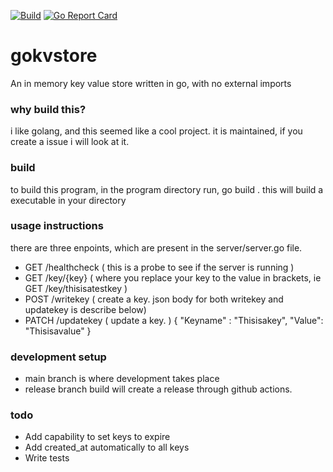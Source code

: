 [![Build](https://github.com/LavHinsu/gokvstore/actions/workflows/buildandrelease.yml/badge.svg)](https://github.com/LavHinsu/gokvstore/actions/workflows/buildandrelease.yml) [![Go Report Card](https://goreportcard.com/badge/github.com/LavHinsu/gokvstore)](https://goreportcard.com/report/github.com/LavHinsu/gokvstore)
# gokvstore
 An in memory key value store written in go, with no external imports

### why build this? 
i like golang, and this seemed like a cool project. it is maintained, if you create a issue i will look at it. 

### build
 to build this program, in the program directory run,
 go build . 
 this will build a executable in your directory

### usage instructions
 there are three enpoints, which are present in the server/server.go file.
 - GET /healthcheck ( this is a probe to see if the server is running )
 - GET /key/{key} ( where you replace your key to the value in brackets, ie GET /key/thisisatestkey )
 - POST /writekey ( create a key. json body for both writekey and updatekey is describe below)
 - PATCH /updatekey ( update a key. )
 {
    "Keyname" : "Thisisakey",
    "Value": "Thisisavalue"
 }

### development setup
 - main branch is where development takes place
 - release branch build will create a release through github actions.

### todo
 - Add capability to set keys to expire
 - Add created_at automatically to all keys
 - Write tests
